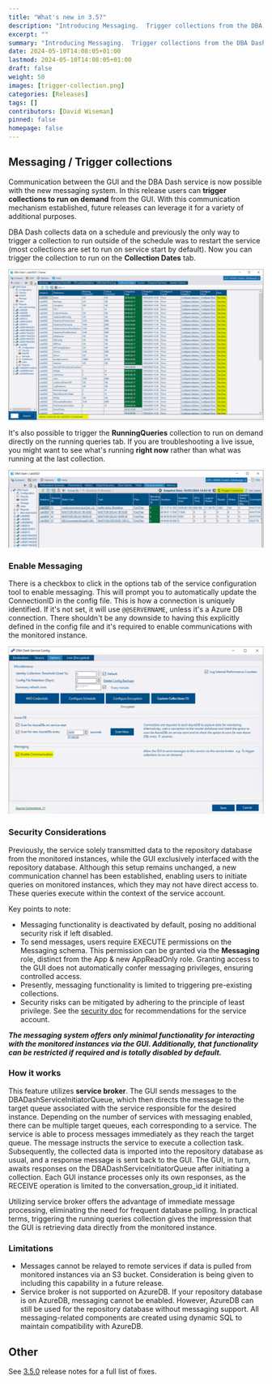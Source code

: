 ```yaml
---
title: "What's new in 3.5?"
description: "Introducing Messaging.  Trigger collections from the DBA Dash GUI"
excerpt: ""
summary: "Introducing Messaging.  Trigger collections from the DBA Dash GUI"
date: 2024-05-10T14:08:05+01:00
lastmod: 2024-05-10T14:08:05+01:00
draft: false
weight: 50
images: [trigger-collection.png]
categories: [Releases]
tags: []
contributors: [David Wiseman]
pinned: false
homepage: false
---
```

## Messaging / Trigger collections

Communication between the GUI and the DBA Dash service is now possible with the new messaging system.  In this release users can **trigger collections to run on demand** from the GUI.  With this communication mechanism established, future releases can leverage it for a variety of additional purposes.

DBA Dash collects data on a schedule and previously the only way to trigger a collection to run outside of the schedule was to restart the service (most collections are set to run on service start by default).  Now you can trigger the collection to run on the **Collection Dates** tab.

[![Collection Dates](trigger-collection.png)](trigger-collection.png)

It's also possible to trigger the **RunningQueries** collection to run on demand directly on the running queries tab.  If you are troubleshooting a live issue, you might want to see what's running **right now** rather than what was running at the last collection.

[![Collection Dates](running-queries.png)](running-queries.png)

### Enable Messaging

There is a checkbox to click in the options tab of the service configuration tool to enable messaging.  This will prompt you to automatically update the ConnectionID in the config file.  This is how a connection is uniquely identified.  If it's not set, it will use `@@SERVERNAME`, unless it's a Azure DB connection.  There shouldn't be any downside to having this explicitly defined in the config file and it's required to enable communications with the monitored instance.

[![Enable Messaging](enable-messaging.png)](enable-messaging.png)

### Security Considerations

Previously, the service solely transmitted data to the repository database from the monitored instances, while the GUI exclusively interfaced with the repository database. Although this setup remains unchanged, a new communication channel has been established, enabling users to initiate queries on monitored instances, which they may not have direct access to. These queries execute within the context of the service account.

Key points to note:

* Messaging functionality is deactivated by default, posing no additional security risk if left disabled.
* To send messages, users require EXECUTE permissions on the Messaging schema. This permission can be granted via the **Messaging** role, distinct from the App & new AppReadOnly role. Granting access to the GUI does not automatically confer messaging privileges, ensuring controlled access.
* Presently, messaging functionality is limited to triggering pre-existing collections.
* Security risks can be mitigated by adhering to the principle of least privilege.  See the [security doc](/docs/help/security) for recommendations for the service account.

***The messaging system offers only minimal functionality for interacting with the monitored instances via the GUI.  Additionally, that functionality can be restricted if required and is totally disabled by default.***

### How it works

This feature utilizes **service broker**. The GUI sends messages to the DBADashServiceInitiatorQueue, which then directs the message to the target queue associated with the service responsible for the desired instance. Depending on the number of services with messaging enabled, there can be multiple target queues, each corresponding to a service. The service is able to process messages immediately as they reach the target queue. The message instructs the service to execute a collection task. Subsequently, the collected data is imported into the repository database as usual, and a response message is sent back to the GUI. The GUI, in turn, awaits responses on the DBADashServiceInitiatorQueue after initiating a collection. Each GUI instance processes only its own responses, as the RECEIVE operation is limited to the conversation_group_id it initiated.

Utilizing service broker offers the advantage of immediate message processing, eliminating the need for frequent database polling. In practical terms, triggering the running queries collection gives the impression that the GUI is retrieving data directly from the monitored instance.

### Limitations

* Messages cannot be relayed to remote services if data is pulled from monitored instances via an S3 bucket. Consideration is being given to including this capability in a future release.
* Service broker is not supported on AzureDB. If your repository database is on AzureDB, messaging cannot be enabled. However, AzureDB can still be used for the repository database without messaging support. All messaging-related components are created using dynamic SQL to maintain compatibility with AzureDB.


## Other

See [3.5.0](https://github.com/trimble-oss/dba-dash/releases/tag/3.5.0) release notes for a full list of fixes.

